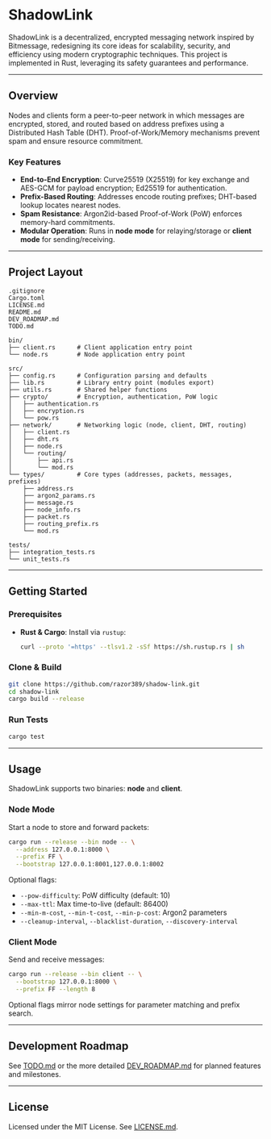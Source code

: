 # ShadowLink

ShadowLink is a decentralized, encrypted messaging network inspired by Bitmessage, redesigning its core ideas for scalability, security, and efficiency using modern cryptographic techniques. This project is implemented in Rust, leveraging its safety guarantees and performance.

---

## Overview

Nodes and clients form a peer-to-peer network in which messages are encrypted, stored, and routed based on address prefixes using a Distributed Hash Table (DHT). Proof-of-Work/Memory mechanisms prevent spam and ensure resource commitment.

### Key Features

* **End-to-End Encryption**: Curve25519 (X25519) for key exchange and AES-GCM for payload encryption; Ed25519 for authentication.
* **Prefix-Based Routing**: Addresses encode routing prefixes; DHT-based lookup locates nearest nodes.
* **Spam Resistance**: Argon2id-based Proof-of-Work (PoW) enforces memory-hard commitments.
* **Modular Operation**: Runs in **node mode** for relaying/storage or **client mode** for sending/receiving.

---

## Project Layout

```plaintext
.gitignore
Cargo.toml
LICENSE.md
README.md
DEV_ROADMAP.md
TODO.md

bin/
├── client.rs      # Client application entry point
└── node.rs        # Node application entry point

src/
├── config.rs      # Configuration parsing and defaults
├── lib.rs         # Library entry point (modules export)
├── utils.rs       # Shared helper functions
├── crypto/        # Encryption, authentication, PoW logic
│   ├── authentication.rs
│   ├── encryption.rs
│   └── pow.rs
├── network/       # Networking logic (node, client, DHT, routing)
│   ├── client.rs
│   ├── dht.rs
│   ├── node.rs
│   └── routing/
│       ├── api.rs
│       └── mod.rs
└── types/         # Core types (addresses, packets, messages, prefixes)
    ├── address.rs
    ├── argon2_params.rs
    ├── message.rs
    ├── node_info.rs
    ├── packet.rs
    ├── routing_prefix.rs
    └── mod.rs

tests/
├── integration_tests.rs
└── unit_tests.rs
```

---

## Getting Started

### Prerequisites

* **Rust & Cargo**: Install via `rustup`:

  ```bash
  curl --proto '=https' --tlsv1.2 -sSf https://sh.rustup.rs | sh
  ```

### Clone & Build

```bash
git clone https://github.com/razor389/shadow-link.git
cd shadow-link
cargo build --release
```

### Run Tests

```bash
cargo test
```

---

## Usage

ShadowLink supports two binaries: **node** and **client**.

### Node Mode

Start a node to store and forward packets:

```bash
cargo run --release --bin node -- \
  --address 127.0.0.1:8000 \
  --prefix FF \
  --bootstrap 127.0.0.1:8001,127.0.0.1:8002
```

Optional flags:

* `--pow-difficulty`: PoW difficulty (default: 10)
* `--max-ttl`: Max time-to-live (default: 86400)
* `--min-m-cost`, `--min-t-cost`, `--min-p-cost`: Argon2 parameters
* `--cleanup-interval`, `--blacklist-duration`, `--discovery-interval`

### Client Mode

Send and receive messages:

```bash
cargo run --release --bin client -- \
  --bootstrap 127.0.0.1:8000 \
  --prefix FF --length 8
```

Optional flags mirror node settings for parameter matching and prefix search.

---

## Development Roadmap

See [TODO.md](TODO.md) or the more detailed [DEV\_ROADMAP.md](DEV_ROADMAP.md) for planned features and milestones.

---

## License

Licensed under the MIT License. See [LICENSE.md](LICENSE.md).
